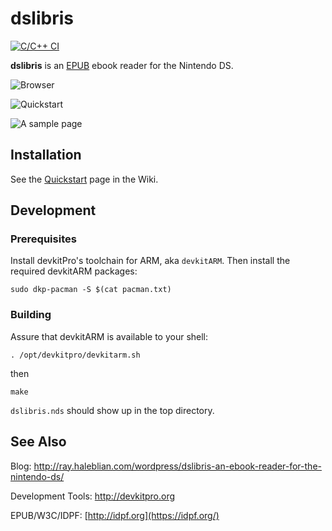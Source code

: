 # dslibris

[![C/C++ CI](https://github.com/rhaleblian/dslibris/actions/workflows/build.yml/badge.svg)](https://github.com/rhaleblian/dslibris/actions/workflows/build.yml)

**dslibris** is an
[EPUB](https://en.wikipedia.org/wiki/EPUB)
ebook reader for the Nintendo DS.

![Browser](etc/sample/browser.png)

![Quickstart](etc/sample/quickstart.png)

![A sample page](etc/sample/iliad.png)

## Installation

See the
[Quickstart](https://github.com/rhaleblian/dslibris/wiki/User:-Quickstart)
page in the Wiki.

## Development

### Prerequisites

Install devkitPro's toolchain for ARM, aka `devkitARM`.
Then install the required devkitARM packages:

    sudo dkp-pacman -S $(cat pacman.txt)

### Building

Assure that devkitARM is available to your shell:

    . /opt/devkitpro/devkitarm.sh

then

    make

`dslibris.nds` should show up in the top directory.

## See Also

Blog: <http://ray.haleblian.com/wordpress/dslibris-an-ebook-reader-for-the-nintendo-ds/>

Development Tools: <http://devkitpro.org>

EPUB/W3C/IDPF: [http://idpf.org](https://idpf.org/)

